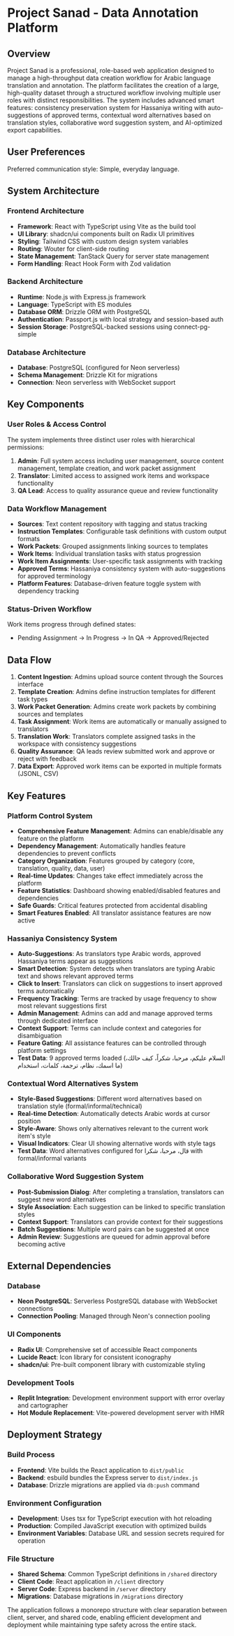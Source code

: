 # Project Sanad - Data Annotation Platform

## Overview

Project Sanad is a professional, role-based web application designed to manage a high-throughput data creation workflow for Arabic language translation and annotation. The platform facilitates the creation of a large, high-quality dataset through a structured workflow involving multiple user roles with distinct responsibilities. The system includes advanced smart features: consistency preservation system for Hassaniya writing with auto-suggestions of approved terms, contextual word alternatives based on translation styles, collaborative word suggestion system, and AI-optimized export capabilities.

## User Preferences

Preferred communication style: Simple, everyday language.

## System Architecture

### Frontend Architecture
- **Framework**: React with TypeScript using Vite as the build tool
- **UI Library**: shadcn/ui components built on Radix UI primitives
- **Styling**: Tailwind CSS with custom design system variables
- **Routing**: Wouter for client-side routing
- **State Management**: TanStack Query for server state management
- **Form Handling**: React Hook Form with Zod validation

### Backend Architecture
- **Runtime**: Node.js with Express.js framework
- **Language**: TypeScript with ES modules
- **Database ORM**: Drizzle ORM with PostgreSQL
- **Authentication**: Passport.js with local strategy and session-based auth
- **Session Storage**: PostgreSQL-backed sessions using connect-pg-simple

### Database Architecture
- **Database**: PostgreSQL (configured for Neon serverless)
- **Schema Management**: Drizzle Kit for migrations
- **Connection**: Neon serverless with WebSocket support

## Key Components

### User Roles & Access Control
The system implements three distinct user roles with hierarchical permissions:

1. **Admin**: Full system access including user management, source content management, template creation, and work packet assignment
2. **Translator**: Limited access to assigned work items and workspace functionality
3. **QA Lead**: Access to quality assurance queue and review functionality

### Data Workflow Management
- **Sources**: Text content repository with tagging and status tracking
- **Instruction Templates**: Configurable task definitions with custom output formats
- **Work Packets**: Grouped assignments linking sources to templates
- **Work Items**: Individual translation tasks with status progression
- **Work Item Assignments**: User-specific task assignments with tracking
- **Approved Terms**: Hassaniya consistency system with auto-suggestions for approved terminology
- **Platform Features**: Database-driven feature toggle system with dependency tracking

### Status-Driven Workflow
Work items progress through defined states:
- Pending Assignment → In Progress → In QA → Approved/Rejected

## Data Flow

1. **Content Ingestion**: Admins upload source content through the Sources interface
2. **Template Creation**: Admins define instruction templates for different task types
3. **Work Packet Generation**: Admins create work packets by combining sources and templates
4. **Task Assignment**: Work items are automatically or manually assigned to translators
5. **Translation Work**: Translators complete assigned tasks in the workspace with consistency suggestions
6. **Quality Assurance**: QA leads review submitted work and approve or reject with feedback
7. **Data Export**: Approved work items can be exported in multiple formats (JSONL, CSV)

## Key Features

### Platform Control System
- **Comprehensive Feature Management**: Admins can enable/disable any feature on the platform
- **Dependency Management**: Automatically handles feature dependencies to prevent conflicts
- **Category Organization**: Features grouped by category (core, translation, quality, data, user)
- **Real-time Updates**: Changes take effect immediately across the platform
- **Feature Statistics**: Dashboard showing enabled/disabled features and dependencies
- **Safe Guards**: Critical features protected from accidental disabling
- **Smart Features Enabled**: All translator assistance features are now active

### Hassaniya Consistency System
- **Auto-Suggestions**: As translators type Arabic words, approved Hassaniya terms appear as suggestions
- **Smart Detection**: System detects when translators are typing Arabic text and shows relevant approved terms
- **Click to Insert**: Translators can click on suggestions to insert approved terms automatically
- **Frequency Tracking**: Terms are tracked by usage frequency to show most relevant suggestions first
- **Admin Management**: Admins can add and manage approved terms through dedicated interface
- **Context Support**: Terms can include context and categories for disambiguation
- **Feature Gating**: All assistance features can be controlled through platform settings
- **Test Data**: 9 approved terms loaded (السلام عليكم، مرحبا، شكراً، كيف حالك، ما اسمك، نظام، ترجمة، كلمات، استخدام)

### Contextual Word Alternatives System
- **Style-Based Suggestions**: Different word alternatives based on translation style (formal/informal/technical)
- **Real-time Detection**: Automatically detects Arabic words at cursor position
- **Style-Aware**: Shows only alternatives relevant to the current work item's style
- **Visual Indicators**: Clear UI showing alternative words with style tags
- **Test Data**: Word alternatives configured for قال، مرحبا، شكرا with formal/informal variants

### Collaborative Word Suggestion System
- **Post-Submission Dialog**: After completing a translation, translators can suggest new word alternatives
- **Style Association**: Each suggestion can be linked to specific translation styles
- **Context Support**: Translators can provide context for their suggestions
- **Batch Suggestions**: Multiple word pairs can be suggested at once
- **Admin Review**: Suggestions are queued for admin approval before becoming active

## External Dependencies

### Database
- **Neon PostgreSQL**: Serverless PostgreSQL database with WebSocket connections
- **Connection Pooling**: Managed through Neon's connection pooling

### UI Components
- **Radix UI**: Comprehensive set of accessible React components
- **Lucide React**: Icon library for consistent iconography
- **shadcn/ui**: Pre-built component library with customizable styling

### Development Tools
- **Replit Integration**: Development environment support with error overlay and cartographer
- **Hot Module Replacement**: Vite-powered development server with HMR

## Deployment Strategy

### Build Process
- **Frontend**: Vite builds the React application to `dist/public`
- **Backend**: esbuild bundles the Express server to `dist/index.js`
- **Database**: Drizzle migrations are applied via `db:push` command

### Environment Configuration
- **Development**: Uses tsx for TypeScript execution with hot reloading
- **Production**: Compiled JavaScript execution with optimized builds
- **Environment Variables**: Database URL and session secrets required for operation

### File Structure
- **Shared Schema**: Common TypeScript definitions in `/shared` directory
- **Client Code**: React application in `/client` directory
- **Server Code**: Express backend in `/server` directory
- **Migrations**: Database migrations in `/migrations` directory

The application follows a monorepo structure with clear separation between client, server, and shared code, enabling efficient development and deployment while maintaining type safety across the entire stack.
